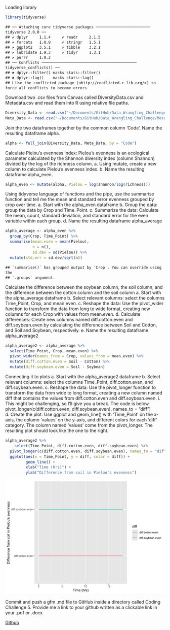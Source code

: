 Loading library

``` r
library(tidyverse)
```

    ## ── Attaching core tidyverse packages ──────────────────────── tidyverse 2.0.0 ──
    ## ✔ dplyr     1.1.4     ✔ readr     2.1.5
    ## ✔ forcats   1.0.0     ✔ stringr   1.5.1
    ## ✔ ggplot2   3.5.1     ✔ tibble    3.2.1
    ## ✔ lubridate 1.9.3     ✔ tidyr     1.3.1
    ## ✔ purrr     1.0.2     
    ## ── Conflicts ────────────────────────────────────────── tidyverse_conflicts() ──
    ## ✖ dplyr::filter() masks stats::filter()
    ## ✖ dplyr::lag()    masks stats::lag()
    ## ℹ Use the conflicted package (<http://conflicted.r-lib.org/>) to force all conflicts to become errors

Download two .csv files from Canvas called DiversityData.csv and
Metadata.csv and read them into R using relative file paths.

``` r
Diversity_Data <- read.csv("~/Documents/GitHub/Data_Wrangling_Challenge/DiversityData.csv")
Meta_Data <- read.csv("~/Documents/GitHub/Data_Wrangling_Challenge/Metadata.csv")
```

Join the two dataframes together by the common column ‘Code’. Name the
resulting dataframe alpha.

``` r
alpha <- full_join(Diversity_Data, Meta_Data, by = "Code")
```

Calculate Pielou’s evenness index: Pielou’s evenness is an ecological
parameter calculated by the Shannon diversity index (column Shannon)
divided by the log of the richness column. a. Using mutate, create a new
column to calculate Pielou’s evenness index. b. Name the resulting
dataframe alpha_even.

``` r
alpha_even <- mutate(alpha, Pielou = log(shannon/log(richness)))
```

Using tidyverse language of functions and the pipe, use the summarise
function and tell me the mean and standard error evenness grouped by
crop over time. a. Start with the alpha_even dataframe b. Group the
data: group the data by Crop and Time_Point. c. Summarize the data:
Calculate the mean, count, standard deviation, and standard error for
the even variable within each group. d. Name the resulting dataframe
alpha_average

``` r
alpha_average <- alpha_even %>%
  group_by(Crop, Time_Point) %>%
  summarise(mean.even = mean(Pielou),
            n = n(),
            sd.dev = sd(Pielou)) %>%
  mutate(std.err = sd.dev/sqrt(n))
```

    ## `summarise()` has grouped output by 'Crop'. You can override using the
    ## `.groups` argument.

Calculate the difference between the soybean column, the soil column,
and the difference between the cotton column and the soil column a.
Start with the alpha_average dataframe b. Select relevant columns:
select the columns Time_Point, Crop, and mean.even. c. Reshape the data:
Use the pivot_wider function to transform the data from long to wide
format, creating new columns for each Crop with values from mean.even.
d. Calculate differences: Create new columns named diff.cotton.even and
diff.soybean.even by calculating the difference between Soil and Cotton,
and Soil and Soybean, respectively. e. Name the resulting dataframe
alpha_average2

``` r
alpha_average2 <- alpha_average %>%
  select(Time_Point, Crop, mean.even) %>%
  pivot_wider(names_from = Crop, values_from = mean.even) %>%
  mutate(diff.cotton.even = Soil - Cotton) %>%
  mutate(diff.soybean.even = Soil - Soybean)
```

Connecting it to plots a. Start with the alpha_average2 dataframe b.
Select relevant columns: select the columns Time_Point,
diff.cotton.even, and diff.soybean.even. c. Reshape the data: Use the
pivot_longer function to transform the data from wide to long format,
creating a new column named diff that contains the values from
diff.cotton.even and diff.soybean.even. i. This might be challenging, so
I’ll give you a break. The code is below.
pivot_longer(c(diff.cotton.even, diff.soybean.even), names_to = “diff”)
d. Create the plot: Use ggplot and geom_line() with ‘Time_Point’ on the
x-axis, the column ‘values’ on the y-axis, and different colors for each
‘diff’ category. The column named ‘values’ come from the pivot_longer.
The resulting plot should look like the one to the right.

``` r
alpha_average2 %>%
    select(Time_Point, diff.cotton.even, diff.soybean.even) %>%
  pivot_longer(c(diff.cotton.even, diff.soybean.even), names_to = "diff") %>%
  ggplot(aes(x = Time_Point, y = diff, color = diff)) +
         geom_line() +
         xlab("Time (hrs)") +
         ylab("Difference from soil in Pielou's evenness")
```

![](Data_Wrangling_Challenge_files/figure-gfm/unnamed-chunk-7-1.png)<!-- -->

Commit and push a gfm .md file to GitHub inside a directory called
Coding Challenge 5. Provide me a link to your github written as a
clickable link in your .pdf or .docx

[Github](https://github.com/RaimundoEspejo/Data_Wrangling_Challenge.git)
